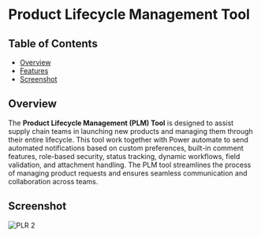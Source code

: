 # Product Lifecycle Management Tool

## Table of Contents
- [Overview](#overview)
- [Features](#features)
- [Screenshot](#screenshot)

## Overview

The **Product Lifecycle Management (PLM) Tool** is designed to assist supply chain teams in launching new products and managing them through their entire lifecycle. This tool work together with Power automate to send automated notifications based on custom preferences, built-in comment features, role-based security, status tracking, dynamic workflows, field validation, and attachment handling. The PLM tool streamlines the process of managing product requests and ensures seamless communication and collaboration across teams.


## Screenshot
![PLR 2](https://github.com/AnonymousHippo21/PowerApps-Applications/assets/169428076/8512085d-ebbf-4574-b107-0987b9cfd903)
